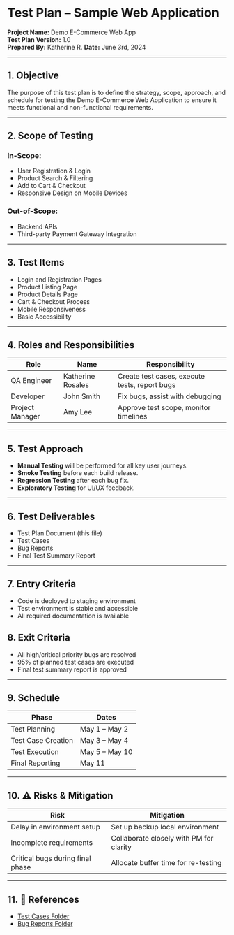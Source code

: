 # Test Plan – Sample Web Application

**Project Name:** Demo E-Commerce Web App  
**Test Plan Version:** 1.0  
**Prepared By:** Katherine R.
**Date:** June 3rd, 2024

---

## 1. Objective

The purpose of this test plan is to define the strategy, scope, approach, and schedule for testing the Demo E-Commerce Web Application to ensure it meets functional and non-functional requirements.

---

## 2. Scope of Testing

### In-Scope:
- User Registration & Login
- Product Search & Filtering
- Add to Cart & Checkout
- Responsive Design on Mobile Devices

### Out-of-Scope:
- Backend APIs
- Third-party Payment Gateway Integration

---

## 3. Test Items

- Login and Registration Pages  
- Product Listing Page  
- Product Details Page  
- Cart & Checkout Process  
- Mobile Responsiveness  
- Basic Accessibility

---

## 4. Roles and Responsibilities

| Role           | Name                | Responsibility                         |
|----------------|---------------------|----------------------------------------|
| QA Engineer    | Katherine Rosales   | Create test cases, execute tests, report bugs |
| Developer      | John Smith          | Fix bugs, assist with debugging        |
| Project Manager| Amy Lee             | Approve test scope, monitor timelines  |

---

## 5. Test Approach

- **Manual Testing** will be performed for all key user journeys.
- **Smoke Testing** before each build release.
- **Regression Testing** after each bug fix.
- **Exploratory Testing** for UI/UX feedback.

---

## 6. Test Deliverables

- Test Plan Document (this file)  
- Test Cases 
- Bug Reports 
- Final Test Summary Report

---

## 7. Entry Criteria

- Code is deployed to staging environment  
- Test environment is stable and accessible  
- All required documentation is available  

## 8. Exit Criteria

- All high/critical priority bugs are resolved  
- 95% of planned test cases are executed  
- Final test summary report is approved

---

## 9. Schedule

| Phase                | Dates              |
|----------------------|--------------------|
| Test Planning        | May 1 – May 2      |
| Test Case Creation   | May 3 – May 4      |
| Test Execution       | May 5 – May 10     |
| Final Reporting      | May 11             |

---

## 10. ⚠️ Risks & Mitigation

| Risk                                 | Mitigation                            |
|--------------------------------------|----------------------------------------|
| Delay in environment setup           | Set up backup local environment        |
| Incomplete requirements              | Collaborate closely with PM for clarity|
| Critical bugs during final phase     | Allocate buffer time for re-testing    |

---

## 11. 📎 References

- [Test Cases Folder](https://github.com/imkataclysm/qa-manual-tests)
- [Bug Reports Folder](https://github.com/imkataclysm/bug-report-samples)
